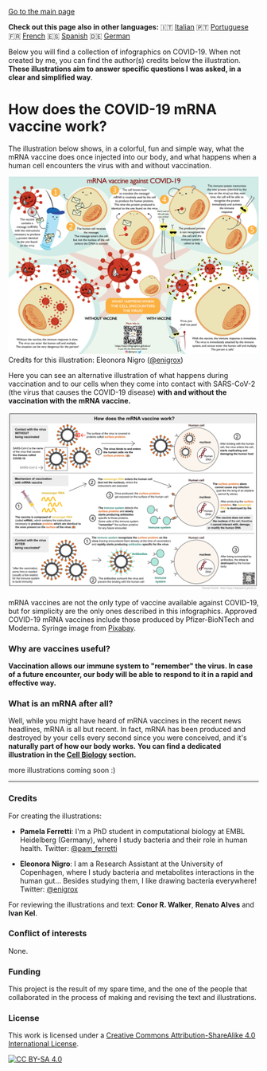 [Go to the main page](https://easy-infographics.github.io/)

**Check out this page also in other languages:** 🇮🇹  [Italian](../it/) 🇵🇹 [Portuguese](../pt/) 🇫🇷 [French](../fr/) 🇪🇸 [Spanish](../es/) 🇩🇪 [German](../de/)

Below you will find a collection of infographics on COVID-19. When not created by me, you can find the author(s) credits below the illustration. 
**These illustrations aim to answer specific questions I was asked, in a clear and simplified way**. 

# How does the COVID-19 mRNA vaccine work?

The illustration below shows, in a colorful, fun and simple way, what the mRNA vaccine does once injected into our body, and what happens when a human cell encounters the virus with and without vaccination.

[![How does the mRNA vaccine work - english cartoon version](images/cartoon_vaccine_EN.png)](images/cartoon_vaccine_EN.png)
Credits for this illustration: Eleonora Nigro ([@enigrox](https://twitter.com/enigrox))

Here you can see an alternative illustration of what happens during vaccination and to our cells when they come into contact with SARS-CoV-2 (the virus that causes the COVID-19 disease) **with and without the vaccination with the mRNA vaccine.** 

[![How does the mRNA vaccine work - english version](images/vaccine_EN.png)](images/vaccine_EN.png)

mRNA vaccines are not the only type of vaccine available against COVID-19, but for simplicity are the only ones described in this infographics. Approved COVID-19 mRNA vaccines include those produced by Pfizer-BioNTech and Moderna. Syringe image from [Pixabay](https://pixabay.com/users/janjf93-3084263/).

### Why are vaccines useful?

**Vaccination allows our immune system to "remember" the virus. In case of a future encounter, our body will be able to respond to it in a rapid and effective way.**

### What is an mRNA after all? 

Well, while you might have heard of mRNA vaccines in the recent news headlines, mRNA is all but recent. In fact, mRNA has been produced and destroyed by your cells every second since you were conceived, and it's **naturally part of how our body works.**
**You can find a dedicated illustration in the [Cell Biology](https://easy-infographics.github.io/Cell_Biology) section.**

more illustrations coming soon :)

***

### Credits

For creating the illustrations:

* **Pamela Ferretti**: I'm a PhD student in computational biology at EMBL Heidelberg (Germany), where I study bacteria and their role in human health. Twitter: [@pam_ferretti](https://twitter.com/pam_ferretti)

* **Eleonora Nigro**: I am a Research Assistant at the University of Copenhagen, where I study bacteria and metabolites interactions in the human gut... Besides studying them, I like drawing bacteria everywhere! Twitter: [@enigrox](https://twitter.com/enigrox)

For reviewing the illustrations and text: **Conor R. Walker**, **Renato Alves** and **Ivan Kel**.

### Conflict of interests

None.

### Funding

This project is the result of my spare time, and the one of the people that collaborated in the process of making and revising the text and illustrations. 

### License

This work is licensed under a
[Creative Commons Attribution-ShareAlike 4.0 International License][cc-by-sa].

[![CC BY-SA 4.0][cc-by-sa-image]][cc-by-sa]

[cc-by-sa]: http://creativecommons.org/licenses/by-sa/4.0/
[cc-by-sa-image]: https://licensebuttons.net/l/by-sa/4.0/88x31.png
[cc-by-sa-shield]: https://img.shields.io/badge/License-CC%20BY--SA%204.0-lightgrey.svg
